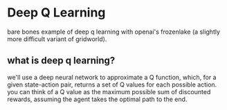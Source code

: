 # Deep Q Learning
bare bones example of deep q learning with openai's frozenlake (a slightly more difficult variant of gridworld).

## what is deep q learning?
we'll use a deep neural network to approximate a Q function, which, for a given state-action pair, returns a set of Q values for each possible action. you can think of a Q value as the maximum possible sum of discounted rewards, assuming the agent takes the optimal path to the end.

